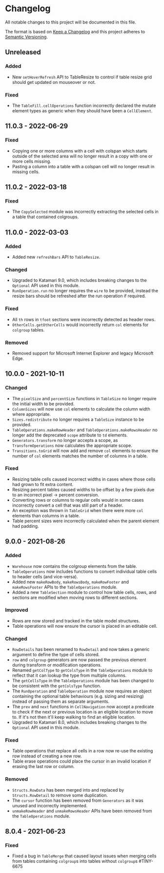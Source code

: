 # Changelog
All notable changes to this project will be documented in this file.

The format is based on [Keep a Changelog](http://keepachangelog.com/en/1.0.0/)
and this project adheres to [Semantic Versioning](http://semver.org/spec/v2.0.0.html).

## Unreleased

### Added
- New `setHoverRefresh` API to TableResize to control if table resize grid should get updated on mouseover or not.

### Fixed
- The `TableFill.cellOperations` function incorrectly declared the mutate element types as generic when they should have been a `CellElement`.

## 11.0.3 - 2022-06-29

### Fixed
- Copying one or more columns with a cell with colspan which starts outside of the selected area will no longer result in a copy with one or more cells missing.
- Pasting a column into a table with a colspan cell will no longer result in missing cells.

## 11.0.2 - 2022-03-18

### Fixed
- The `CopySelected` module was incorrectly extracting the selected cells in a table that contained colgroups.

## 11.0.0 - 2022-03-03

### Added
- Added new `refreshBars` API to `TableResize`.

### Changed
- Upgraded to Katamari 9.0, which includes breaking changes to the `Optional` API used in this module.
- `RunOperation.run` no longer requires the `wire` to be provided, instead the resize bars should be refreshed after the run operation if required.

### Fixed
- All `th` rows in `tfoot` sections were incorrectly detected as header rows.
- `OtherCells.getOtherCells` would incorrectly return `col` elements for `colgroup` tables.

### Removed
- Removed support for Microsoft Internet Explorer and legacy Microsoft Edge.

## 10.0.0 - 2021-10-11

### Changed
- The `pixelSize` and `percentSize` functions in `TableSize` no longer require the initial width to be provided.
- `ColumnSizes` will now use `col` elements to calculate the column width where appropriate.
- `Sizes.redistribute` no longer requires a `TableSize` instance to be provided.
- `TableOperations.makeRowHeader` and `TableOperations.makeRowsHeader` no longer add the deprecated `scope` attribute to `td` elements.
- `Generators.transform` no longer accepts a scope, as `TransformOperations` now calculates the appropriate scope.
- `Transitions.toGrid` will now add and remove `col` elements to ensure the number of `col` elements matches the number of columns in a table.

### Fixed
- Resizing table cells caused incorrect widths in cases where those cells had grown to fit extra content.
- Resizing percent tables caused widths to be offset by a few pixels due to an incorrect pixel -> percent conversion.
- Converting rows or columns to regular cells would in some cases incorrectly convert a cell that was still part of a header.
- An exception was thrown in `TableGrid` when there were more `col` elements than columns in a table.
- Table percent sizes were incorrectly calculated when the parent element had padding.

## 9.0.0 - 2021-08-26

### Added
- `Warehouse` now contains the colgroup elements from the table.
- `TableOperations` now includes functions to convert individual table cells to header cells (and vice-versa).
- Added new `makeRowBody`, `makeRowsBody`, `makeRowFooter` and `makeRowsFooter` APIs to the `TableOperations` module.
- Added a new `TableSection` module to control how table cells, rows, and sections are modified when moving rows to different sections.

### Improved
- Rows are now stored and tracked in the table model structures.
- Table operations will now ensure the cursor is placed in an editable cell.

### Changed
- `RowDetails` has been renamed to `RowDetail` and now takes a generic argument to define the type of cells stored.
- `row` and `colgroup` generators are now passed the previous element during transform or modification operations.
- Renamed `getColType` to `getColsType` in the `TableOperations` module to reflect that it can lookup the type from multiple columns.
- The `getCellsType` in the `TableOperations` module has been changed to be consistent with the `getColsType` function.
- The `RunOperation` and `TableOperation` module now requires an object containing the optional table behaviours (e.g. sizing and resizing) instead of passing them as separate arguments.
- The `prev` and `next` functions in `CellNavigation` now accept a predicate to check if the next or previous location is an eligible location to move to. If it's not then it'll keep walking to find an eligible location.
- Upgraded to Katamari 8.0, which includes breaking changes to the `Optional` API used in this module.

### Fixed
- Table operations that replace all cells in a row now re-use the existing row instead of creating a new row.
- Table erase operations could place the cursor in an invalid location if erasing the last row or column.

### Removed
- `Structs.RowData` has been merged into and replaced by `Structs.RowDetail` to remove some duplication.
- The `cursor` function has been removed from `Generators` as it was unused and incorrectly implemented.
- `unmakeRowHeader` and `unmakeRowsHeader` APIs have been removed from the `TableOperations` module.

## 8.0.4 - 2021-06-23

### Fixed
- Fixed a bug in `TableMerge` that caused layout issues when merging cells from tables containing `colgroup`s into tables without `colgroup`s #TINY-6675
